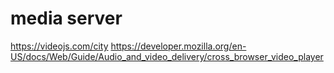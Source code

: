 # media server

https://videojs.com/city
https://developer.mozilla.org/en-US/docs/Web/Guide/Audio_and_video_delivery/cross_browser_video_player
